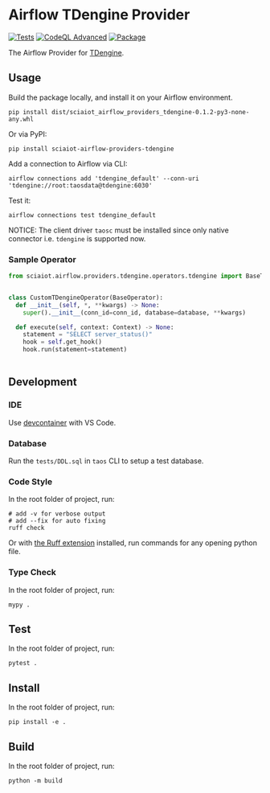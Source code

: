# Airflow TDengine Provider

[![Tests](https://github.com/scia-iot/airflow-providers-tdengine/actions/workflows/tests.yml/badge.svg)](https://github.com/scia-iot/airflow-providers-tdengine/actions/workflows/tests.yml)
[![CodeQL Advanced](https://github.com/scia-iot/airflow-providers-tdengine/actions/workflows/codeql.yml/badge.svg)](https://github.com/scia-iot/airflow-providers-tdengine/actions/workflows/codeql.yml)
[![Package](https://github.com/scia-iot/airflow-providers-tdengine/actions/workflows/package.yml/badge.svg)](https://github.com/scia-iot/airflow-providers-tdengine/actions/workflows/package.yml)

The Airflow Provider for [TDengine](https://github.com/taosdata/TDengine).

## Usage

Build the package locally, and install it on your Airflow environment.

```shell
pip install dist/sciaiot_airflow_providers_tdengine-0.1.2-py3-none-any.whl
```

Or via PyPI:

```shell
pip install sciaiot-airflow-providers-tdengine
```

Add a connection to Airflow via CLI:

```shell
airflow connections add 'tdengine_default' --conn-uri 'tdengine://root:taosdata@tdengine:6030'
```

Test it:

```shell
airflow connections test tdengine_default
```

NOTICE: The client driver `taosc` must be installed since only native connector i.e. `tdengine` is supported now.

### Sample Operator

```python
from sciaiot.airflow.providers.tdengine.operators.tdengine import BaseTDengineOperator


class CustomTDengineOperator(BaseOperator):
  def __init__(self, *, **kwargs) -> None:
    super().__init__(conn_id=conn_id, database=database, **kwargs)

  def execute(self, context: Context) -> None:
    statement = "SELECT server_status()"
    hook = self.get_hook()
    hook.run(statement=statement)
  
```

## Development

### IDE

Use [devcontainer](https://code.visualstudio.com/docs/devcontainers/containers) with VS Code.

### Database

Run the `tests/DDL.sql` in `taos` CLI to setup a test database.

### Code Style

In the root folder of project, run:

```shell
# add -v for verbose output
# add --fix for auto fixing
ruff check 
```

Or with [the Ruff extension](https://marketplace.visualstudio.com/items?itemName=charliermarsh.ruff) installed, run commands for any opening python file.

### Type Check

In the root folder of project, run:

```shell
mypy .
```

## Test

In the root folder of project, run:

```shell
pytest .
```

## Install

In the root folder of project, run:

```shell
pip install -e .
```

## Build

In the root folder of project, run:

```shell
python -m build
```
